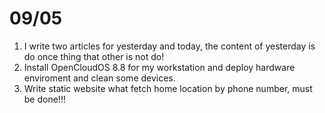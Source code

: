 # 09/05

1. I write two articles for yesterday and today, the content of yesterday is do once thing that other is not do!
2. Install OpenCloudOS 8.8 for my workstation and deploy hardware enviroment and clean some devices.
3. Write static website what fetch home location by phone number, must be done!!!